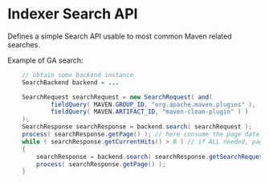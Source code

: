 Indexer Search API
==================

Defines a simple Search API usable to most common Maven related searches.

Example of GA search:

```java
    // obtain some backend instance
    SearchBackend backend = ...

    SearchRequest searchRequest = new SearchRequest( and( 
            fieldQuery( MAVEN.GROUP_ID, "org.apache.maven.plugins" ),
            fieldQuery( MAVEN.ARTIFACT_ID, "maven-clean-plugin" ) )
    );
    SearchResponse searchResponse = backend.search( searchRequest );
    process( searchResponse.getPage() ); // here consume the page data
    while ( searchResponse.getCurrentHits() > 0 ) // if ALL needed, page through it
    {
        searchResponse = backend.search( searchResponse.getSearchRequest().nextPage() );
        process( searchResponse.getPage() );
    }
```

